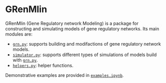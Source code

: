 # GRenMlin
GRenMlin (Gene Regulatory network Modeling) is a package for constructing and simulating models of gene regulatory networks. Its main modules are:

* [`grn.py`](grn.py): supports building and modifactions of gene regulatory network models.
* [`simulator.py`](simulator.py): supports different types of simulations of models build with [`grn.py`](grn.py).
* [`helpers.py`](helpers.py): helper functions.

Demonstrative examples are provided in [`examples.ipynb`](examples.ipynb).

